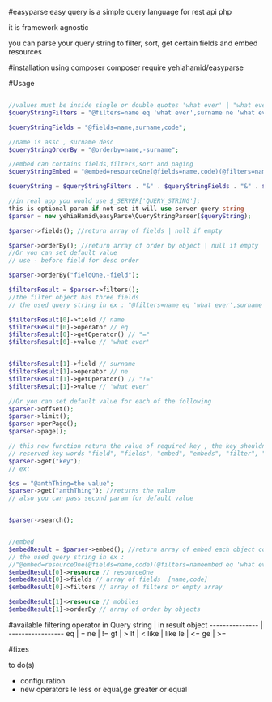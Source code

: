 #easyparse 
easy query is a simple query language for rest api php 

it is framework agnostic

you can parse your query string to 
filter, 
sort, 
get certain fields
and embed resources

#installation 
using composer 
composer require yehiahamid/easyparse


#Usage 

```php

//values must be inside single or double quotes 'what ever' | "what ever"
$queryStringFilters = "@filters=name eq 'what ever',surname ne 'what ever'";

$queryStringFields = "@fields=name,surname,code";

//name is assc , surname desc
$queryStringOrderBy = "@orderby=name,-surname";

//embed can contains fields,filters,sort and paging 
$queryStringEmbed = "@embed=resourceOne(@fields=name,code)(@filters=nameembed eq 'what ever'),mobiles(@orderby=sortFieldOne)";

$queryString = $queryStringFilters . "&" . $queryStringFields . "&" . $queryStringOrderBy . "&" . $queryStringEmbed;

//in real app you would use $_SERVER['QUERY_STRING'];
this is optional param if not set it will use server query string 
$parser = new yehiaHamid\easyParse\QueryStringParser($queryString);

$parser->fields(); //return array of fields | null if empty

$parser->orderBy(); //return array of order by object | null if empty
//Or you can set default value
// use - before field for desc order

$parser->orderBy("fieldOne,-field");   

$filtersResult = $parser->filters(); 
//the filter object has three fields 
// the used query string in ex : "@filters=name eq 'what ever',surname ne 'what ever'"

$filtersResult[0]->field // name
$filtersResult[0]->operator // eq
$filtersResult[0]->getOperator() // "="
$filtersResult[0]->value // 'what ever'


$filtersResult[1]->field // surname
$filtersResult[1]->operator // ne
$filtersResult[1]->getOperator() // "!="
$filtersResult[1]->value // 'what ever'

//Or you can set default value for each of the following 
$parser->offset();
$parser->limit();
$parser->perPage();
$parser->page();

// this new function return the value of required key , the key shouldn't be in reserved key words
// reserved key words "field", "fields", "embed", "embeds", "filter", "filters", "orderby", "orderBy", "direction", "search"
$parser->get("key");
// ex: 

$qs = "@anthThing=the value";
$parser->get("anthThing"); //returns the value
// also you can pass second param for default value


$parser->search();


//embed 
$embedResult = $parser->embed(); //return array of embed each object contains filters , sort , fields | empty array 
// the used query string in ex : 
//"@embed=resourceOne(@fields=name,code)(@filters=nameembed eq 'what ever'),mobiles(@orderby=sortFieldOne)"
$embedResult[0]->resource // resourceOne
$embedResult[0]->fields // array of fields  [name,code]
$embedResult[0]->filters // array of filters or empty array 

$embedResult[1]->resource // mobiles
$embedResult[1]->orderBy // array of order by objects 

```

#available filtering operator 
in Query string | in result object 
--------------- | -----------------
eq    			| =
ne    			| !=
gt	  			| >
lt	  			| <
like  			| like
le    			| <= 
ge	  			| >= 


#fixes

to do(s)
- configuration
- new operators le less or equal,ge greater or equal

